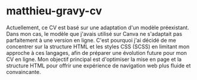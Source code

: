 # matthieu-gravy-cv

Actuellement, ce CV est basé sur une adaptation d'un modèle préexistant. Dans mon cas, le modèle que j'avais utilisé sur Canva ne s'adaptait pas parfaitement à une version en ligne. C'est pourquoi j'ai décidé de me concentrer sur la structure HTML et les styles CSS (SCSS) en limitant mon approche à ces langages, afin de préparer une évolution future pour mon CV en ligne. Mon objectif principal est d'optimiser la mise en page et la structure HTML pour offrir une expérience de navigation web plus fluide et convaincante.

